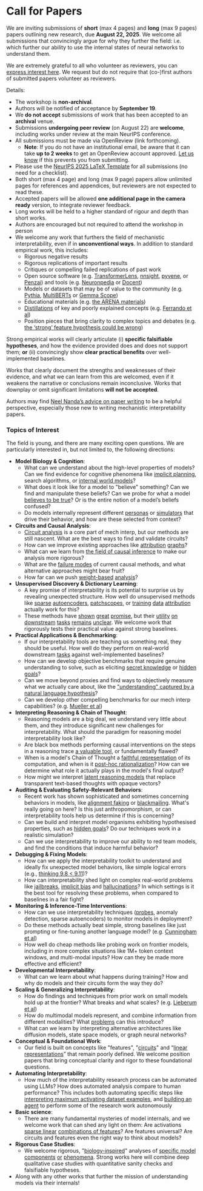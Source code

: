 # Call for Papers
We are inviting submissions of **short** (max 4 pages) and **long** (max 9 pages) papers outlining new research, due **August 22, 2025**. We welcome all submissions that convincingly argue for why they further the field: i.e. which further our ability to use the internal states of neural networks to understand them. 

We are extremely grateful to all who volunteer as reviewers, you can [express interest here](https://www.google.com/url?q=https://docs.google.com/forms/d/e/1FAIpQLSdiw1SJllzoTz_nqzDTzTOGb9DV3W_truQyh-WvYj_QGIi7Mg/viewform?usp%3Ddialog&sa=D&source=editors&ust=1753588302673080&usg=AOvVaw3328EGbOcUlfEDUVknD2-P). We request but do not require that (co-)first authors of submitted papers volunteer as reviewers. 

Details: 
* The workshop is **non-archival**.
* Authors will be notified of acceptance by **September 19**.
* We **do not accept** submissions of work that has been accepted to an **archival** venue.
* Submissions **undergoing peer review** (on August 22) are **welcome**, including works under review at the main NeurIPS conference.
* All submissions must be made via OpenReview (link forthcoming).
  * **Note**: If you do not have an institutional email, be aware that it can take **up to 2 weeks** to get an OpenReview account approved. [Let us know](mailto:neurips2025@mechinterpworkshop.com) if this prevents you from submitting.
* Please use the [NeurIPS 2025 LaTeX Template](https://www.google.com/url?q=https://media.neurips.cc/Conferences/NeurIPS2025/Styles.zip&sa=D&source=editors&ust=1753588302675512&usg=AOvVaw3fGYP9fSxDdX_HtIrLiSyO) for all submissions (no need for a checklist).
* Both short (max 4 page) and long (max 9 page) papers allow unlimited pages for references and appendices, but reviewers are not expected to read these.
* Accepted papers will be allowed **one additional page in the camera ready** version, to integrate reviewer feedback.
* Long works will be held to a higher standard of rigour and depth than short works.
* Authors are encouraged but not required to attend the workshop in person
* We welcome any work that furthers the field of mechanistic interpretability, even if in **unconventional ways**. In addition to standard empirical work, this includes:
  * Rigorous negative results
  * Rigorous replications of important results
  * Critiques or compelling failed replications of past work
  * Open source software (e.g. [TransformerLens](https://www.google.com/url?q=https://github.com/neelnanda-io/TransformerLens&sa=D&source=editors&ust=1753588302677656&usg=AOvVaw0G39tvXJ5WXIu9l5cxQpeN), [nnsight](https://www.google.com/url?q=https://github.com/ndif-team/nnsight&sa=D&source=editors&ust=1753588302677781&usg=AOvVaw0WO2lzKsynF46So0u5cjBR), [pyvene](https://www.google.com/url?q=https://github.com/stanfordnlp/pyvene/tree/main/pyvene/models/mlp&sa=D&source=editors&ust=1753588302677923&usg=AOvVaw3nyCZozH2vgoj8gETyXrwg), or [Penzai](https://www.google.com/url?q=https://github.com/google-deepmind/penzai&sa=D&source=editors&ust=1753588302678047&usg=AOvVaw1Ijl6YLkGIH2eRsnk0ybcH)) and tools (e.g. [Neuronpedia](https://www.google.com/url?q=http://neuronpedia.org&sa=D&source=editors&ust=1753588302678194&usg=AOvVaw0gKTgjnXbjd-G_Y6IBw-OG) or [Docent](https://www.google.com/url?q=https://transluce.org/introducing-docent&sa=D&source=editors&ust=1753588302678321&usg=AOvVaw003oJyi_jffK90XCz2nae3))
  * Models or datasets that may be of value to the community (e.g. [Pythia](https://www.google.com/url?q=https://arxiv.org/abs/2304.01373&sa=D&source=editors&ust=1753588302678597&usg=AOvVaw36EqsA28O1HSLY1t2aKX5Y), [MultiBERTs](https://www.google.com/url?q=https://arxiv.org/abs/2106.16163&sa=D&source=editors&ust=1753588302678705&usg=AOvVaw3mPJ3QrFtwslIeRSqO94Rz) or [Gemma Scope](https://www.google.com/url?q=https://arxiv.org/abs/2408.05147&sa=D&source=editors&ust=1753588302678813&usg=AOvVaw31EL7ouEoRL2tTy2zDtQYD))
  * Educational materials (e.g. [the ARENA materials](https://www.google.com/url?q=https://arena3-chapter1-transformer-interp.streamlit.app/&sa=D&source=editors&ust=1753588302679065&usg=AOvVaw2AQad0OPAdZQ9_pLPdFdJo))
  * [Distillations](https://www.google.com/url?q=https://distill.pub/2017/research-debt/&sa=D&source=editors&ust=1753588302679232&usg=AOvVaw3957OY5_5DG0NUiDy-rlWA) of key and poorly explained concepts (e.g. [Ferrando et al](https://www.google.com/url?q=https://arxiv.org/abs/2405.00208&sa=D&source=editors&ust=1753588302679443&usg=AOvVaw34SVH-uvE4BPb8jhOusjLV))
  * Position pieces that bring clarity to complex topics and debates (e.g. [the ‘strong’ feature hypothesis could be wrong](https://www.google.com/url?q=https://www.alignmentforum.org/posts/tojtPCCRpKLSHBdpn/the-strong-feature-hypothesis-could-be-wrong&sa=D&source=editors&ust=1753588302679869&usg=AOvVaw3fPYFV4Nz11tN0h6i9itd0))

Strong empirical works will clearly articulate (i) **specific falsifiable hypotheses**, and how the evidence provided does and does not support them; **or** (ii) convincingly show **clear practical benefits** over well-implemented baselines. 

Works that clearly document the strengths and weaknesses of their evidence, and what we can learn from this are welcomed, even if it weakens the narrative or conclusions remain inconclusive. Works that downplay or omit significant limitations **will not be accepted**. 

Authors may find [Neel Nanda’s advice on paper writing](https://www.google.com/url?q=https://www.alignmentforum.org/posts/eJGptPbbFPZGLpjsp/highly-opinionated-advice-on-how-to-write-ml-papers&sa=D&source=editors&ust=1753588302681980&usg=AOvVaw1K9N52tUxR1Rzh7PvnwpRR) to be a helpful perspective, especially those new to writing mechanistic interpretability papers. 
### Topics of Interest
The field is young, and there are many exciting open questions. We are particularly interested in, but not limited to, the following directions: 
* **Model Biology & Cognition**:
  * What can we understand about the high-level properties of models? Can we find evidence for cognitive phenomena like [implicit planning](https://www.google.com/url?q=https://transformer-circuits.pub/2025/attribution-graphs/biology.html%23dives-poems&sa=D&source=editors&ust=1753588302683236&usg=AOvVaw3-aPoN8sz1wEAEEXoRaX7U), search algorithms, or [internal world models](https://www.google.com/url?q=https://arxiv.org/abs/2210.13382&sa=D&source=editors&ust=1753588302683452&usg=AOvVaw2Wt2cMfzUfz8ZFeB73xt_E)?
  * What does it look like for a model to "believe" something? Can we find and manipulate these beliefs? Can we probe for what a model [believes to be true](https://www.google.com/url?q=https://arxiv.org/abs/2310.06824&sa=D&source=editors&ust=1753588302683885&usg=AOvVaw2WqAnS2UJVoTLGza4Cw9GJ)? Or is the entire notion of a model’s beliefs confused?
  * Do models internally represent different [personas](https://www.google.com/url?q=https://arxiv.org/abs/2406.12094&sa=D&source=editors&ust=1753588302684298&usg=AOvVaw2BgPrH_lD9VuWRmHNQmbYa) or [simulators](https://www.google.com/url?q=https://www.nature.com/articles/s41586-023-06647-8&sa=D&source=editors&ust=1753588302684442&usg=AOvVaw1LSBPfB03rigD-AxGHvwhQ) that drive their behavior, and how are these selected from context?
* **Circuits and Causal Analysis**:
  * [Circuit analysis](https://www.google.com/url?q=https://distill.pub/2020/circuits/zoom-in/&sa=D&source=editors&ust=1753588302684867&usg=AOvVaw1gXahKwC0Go5VltAtfD3HH) is a core part of mech interp, but our methods are still nascent. What are the best ways to find and validate circuits?
  * How can we improve existing approaches like [attribution](https://www.google.com/url?q=https://arxiv.org/abs/2406.11944&sa=D&source=editors&ust=1753588302685347&usg=AOvVaw0HOCL5w1OMi4ZXbVOvQ5vB) [graphs](https://www.google.com/url?q=https://transformer-circuits.pub/2025/attribution-graphs/methods.html&sa=D&source=editors&ust=1753588302685495&usg=AOvVaw3PA4j3rxNQXklGv3cfKuXk)?
  * What can we learn from [the field of causal inference](https://www.google.com/url?q=https://arxiv.org/abs/2407.04690&sa=D&source=editors&ust=1753588302685758&usg=AOvVaw0VGXg62j5PrQFXwQpTu6CJ) to make our analysis more rigorous?
  * What are the [failure modes](https://www.google.com/url?q=https://arxiv.org/abs/2307.15771&sa=D&source=editors&ust=1753588302686031&usg=AOvVaw1k3LbPmNjRsEPWdH-PyDnh) of current causal methods, and what alternative approaches might bear fruit?
  * How far can we push [weight-based](https://www.google.com/url?q=https://arxiv.org/abs/2301.05217&sa=D&source=editors&ust=1753588302686360&usg=AOvVaw1FdKimXuRDmOpPWBKQXY2y) [analysis](https://www.google.com/url?q=https://arxiv.org/abs/2410.08417&sa=D&source=editors&ust=1753588302686469&usg=AOvVaw2TiUnI3bePKmCaWI8FUDmy)?
* **Unsupervised Discovery & Dictionary Learning**:
  * A key promise of interpretability is its potential to surprise us by revealing unexpected structure. How well do unsupervised methods like [sparse](https://www.google.com/url?q=https://arxiv.org/abs/2103.15949&sa=D&source=editors&ust=1753588302687042&usg=AOvVaw3IGq_c9rNCbzKc9QhQOyza) [autoencoders](https://www.google.com/url?q=https://transformer-circuits.pub/2023/monosemantic-features&sa=D&source=editors&ust=1753588302687186&usg=AOvVaw0h27LMcjZPjjZBv2MlxDtp), [patch](https://www.google.com/url?q=https://arxiv.org/abs/2401.06102&sa=D&source=editors&ust=1753588302687287&usg=AOvVaw1NmVS8EUzqJ5py82zRjubC)[scopes](https://www.google.com/url?q=https://arxiv.org/abs/2403.10949v2&sa=D&source=editors&ust=1753588302687366&usg=AOvVaw21ZEn6GQ5nWLAXe7_t-fiw), or [training](https://www.google.com/url?q=https://proceedings.mlr.press/v70/koh17a?ref%3Dhttps://githubhelp.com&sa=D&source=editors&ust=1753588302687496&usg=AOvVaw3UPG_ebMxVi_TShM1N-Gra) [data](https://www.google.com/url?q=https://arxiv.org/abs/2308.03296&sa=D&source=editors&ust=1753588302687602&usg=AOvVaw3KO3yJw10tLJHsopryAXWv) [attribution](https://www.google.com/url?q=https://arxiv.org/abs/2205.11482&sa=D&source=editors&ust=1753588302687706&usg=AOvVaw3joToqwIsg-R_c98FEg_cn) actually work for this?
  * These methods have [shown](https://www.google.com/url?q=https://transformer-circuits.pub/2024/scaling-monosemanticity/index.html&sa=D&source=editors&ust=1753588302687997&usg=AOvVaw2pty1XKRaBfxsW7mNG-j6g) [great](https://www.google.com/url?q=https://transformer-circuits.pub/2025/attribution-graphs/biology.html&sa=D&source=editors&ust=1753588302688184&usg=AOvVaw22xQVKZnRHTzXLnT4P0CKE) [promise](https://www.google.com/url?q=https://arxiv.org/abs/2503.10965&sa=D&source=editors&ust=1753588302688303&usg=AOvVaw0E7JSWo888gpVFWm-Aahjc), but their [utility](https://www.google.com/url?q=https://arxiv.org/abs/2502.16681&sa=D&source=editors&ust=1753588302688425&usg=AOvVaw0cjcQ_DU1s-BrRPfVSU_u8) [on](https://www.google.com/url?q=https://www.tilderesearch.com/blog/sieve&sa=D&source=editors&ust=1753588302688538&usg=AOvVaw1vD9g3CAmd0JRmwHBCMlLS) [downstream](https://www.google.com/url?q=https://arxiv.org/abs/2501.17148&sa=D&source=editors&ust=1753588302688653&usg=AOvVaw03saJaNUgkix5s51fy5XW2) [tasks](https://www.google.com/url?q=https://transformer-circuits.pub/2024/features-as-classifiers/index.html&sa=D&source=editors&ust=1753588302688853&usg=AOvVaw3jWGo23lETbFrteRw2W2sc) [remains](https://www.google.com/url?q=https://arxiv.org/abs/2502.04382&sa=D&source=editors&ust=1753588302688992&usg=AOvVaw3sC7r60DVwsl3WpnEuqIHk) [unclear](https://www.google.com/url?q=https://www.alignmentforum.org/posts/4uXCAJNuPKtKBsi28/negative-results-for-saes-on-downstream-tasks&sa=D&source=editors&ust=1753588302689160&usg=AOvVaw19ArTqZWnly_mZ976j__V8). We welcome work that rigorously tests their practical value against strong baselines.
* **Practical Applications & Benchmarking**:
  * If our interpretability tools are teaching us something real, they should be useful. How well do they perform on real-world downstream [tasks](https://www.google.com/url?q=https://www.lesswrong.com/posts/wGRnzCFcowRCrpX4Y/downstream-applications-as-validation-of-interpretability&sa=D&source=editors&ust=1753588302690076&usg=AOvVaw2QlLLdBULrN8lZtA0golHg) against well-implemented baselines?
  * How can we develop objective benchmarks that require genuine understanding to solve, such as eliciting [secret knowledge](https://www.google.com/url?q=https://arxiv.org/abs/2505.14352&sa=D&source=editors&ust=1753588302690586&usg=AOvVaw2BPlNtZA1x5P81h6FL7SyA) or [hidden goals](https://www.google.com/url?q=https://arxiv.org/abs/2503.10965&sa=D&source=editors&ust=1753588302690717&usg=AOvVaw0y5ghVOGvE7_C2eEjE_EPn)?
  * Can we move beyond proxies and find ways to objectively measure what we actually care about, like the ["understanding" captured by a natural language hypothesis](https://www.google.com/url?q=https://arxiv.org/abs/2502.04382&sa=D&source=editors&ust=1753588302691171&usg=AOvVaw2NSmNhDEZtUI2rY8tm_Fqg)?
  * Can we develop other compelling benchmarks for our mech interp capabilities? (e.g. [Mueller et al](https://www.google.com/url?q=https://arxiv.org/abs/2504.13151&sa=D&source=editors&ust=1753588302691473&usg=AOvVaw0ChbKzKMbViSL5PSWnJXTY))
* **Interpreting Reasoning & Chain of Thought**:
  * Reasoning models are a big deal, we understand very little about them, and they introduce significant new challenges for interpretability. What should the paradigm for reasoning model interpretability look like?
  * Are black box methods performing causal interventions on the steps in a reasoning trace [a valuable tool](https://www.google.com/url?q=https://arxiv.org/abs/2506.19143&sa=D&source=editors&ust=1753588302692360&usg=AOvVaw1awnduupbZgT_83LT5dMXV), or fundamentally flawed?
  * When is a model's Chain of Thought a [faithful representation](https://www.google.com/url?q=https://arxiv.org/abs/2305.04388&sa=D&source=editors&ust=1753588302692645&usg=AOvVaw1HPkuNqNPPYe4yUZnDkKRX) of its computation, and when is it [post-hoc rationalization](https://www.google.com/url?q=https://arxiv.org/abs/2503.08679&sa=D&source=editors&ust=1753588302692837&usg=AOvVaw2WBuO9KFca2qhvxTuwVyN7)? How can we determine what role it actually plays in the model's final output?
  * How might we interpret [latent reasoning models](https://www.google.com/url?q=https://arxiv.org/abs/2412.06769&sa=D&source=editors&ust=1753588302693188&usg=AOvVaw0WDDftBHnhf2SBPC3G3bNf) that replace transparent text-based thoughts with opaque vectors?
* **Auditing & Evaluating Safety-Relevant Behaviors**:
  * Recent work has shown sophisticated and sometimes concerning behaviors in models, like [alignment faking](https://www.google.com/url?q=https://arxiv.org/abs/2412.14093&sa=D&source=editors&ust=1753588302693919&usg=AOvVaw0GDUIDsgFfEwE0Cu9v8CB9) or [blackmailing](https://www.google.com/url?q=https://www.anthropic.com/research/agentic-misalignment&sa=D&source=editors&ust=1753588302694068&usg=AOvVaw2BlnbqOJHJ3ZRC_R01g9uR). What's really going on here? Is this just anthropomorphism, or can interpretability tools help us determine if this is concerning?
  * Can we build and interpret model organisms exhibiting hypothesised properties, such as [hidden goals](https://www.google.com/url?q=https://arxiv.org/abs/2503.10965&sa=D&source=editors&ust=1753588302694652&usg=AOvVaw2MhBKW9fJhfXv0NpzBiUaS)? Do our techniques work in a realistic simulation?
  * Can we use interpretability to improve our ability to red team models, and find the conditions that induce harmful behavior?
* **Debugging & Fixing Models**:
  * How can we apply the interpretability toolkit to understand and ideally fix unexpected model behaviors, like simple logical errors (e.g., [thinking 9.8 < 9.11](https://www.google.com/url?q=https://transluce.org/observability-interface&sa=D&source=editors&ust=1753588302695684&usg=AOvVaw3RwuWBr6qeHph13kP2xOUQ))?
  * How can interpretability shed light on complex real-world problems like [jailbreaks](https://www.google.com/url?q=https://transformer-circuits.pub/2025/attribution-graphs/biology.html%23dives-jailbreak&sa=D&source=editors&ust=1753588302696038&usg=AOvVaw3AyfSRtOqlKTUU9JNYJKDk), [implicit bias](https://www.google.com/url?q=https://arxiv.org/abs/2506.10922&sa=D&source=editors&ust=1753588302696203&usg=AOvVaw3YVpCupEtS8D1O--chhWBw) and [hallucinations](https://www.google.com/url?q=https://arxiv.org/abs/2411.14257&sa=D&source=editors&ust=1753588302696348&usg=AOvVaw0pKa8Rgj5yDSpO5mhD9x1g)? In which settings is it the best tool for resolving these problems, when compared to baselines in a fair fight?
* **Monitoring & Inference-Time Interventions**:
  * How can we use interpretability techniques ([probes](https://www.google.com/url?q=https://arxiv.org/abs/2102.12452&sa=D&source=editors&ust=1753588302697010&usg=AOvVaw1X4w23Hruvm3bY-ZWGpXGO), anomaly detection, sparse autoencoders) to monitor models in deployment?
  * Do these methods actually beat simple, strong baselines like just prompting or fine-tuning another language model? (e.g. [Cunningham et al](https://www.google.com/url?q=https://alignment.anthropic.com/2025/cheap-monitors/&sa=D&source=editors&ust=1753588302697657&usg=AOvVaw3vxvIsDtLTJSAq2EOkZqJc))
  * How well do cheap methods like probing work on frontier models, including in more complex situations like 1M+ token context windows, and multi-modal inputs? How can they be made more effective and efficient?
* **Developmental Interpretability**:
  * What can we learn about what happens during training? How and why do models and their circuits form the way they do?
* **Scaling & Generalizing Interpretability**:
  * How do findings and techniques from prior work on small models hold up at the frontier? What breaks and what scales? (e.g. [Lieberum et al](https://www.google.com/url?q=https://arxiv.org/abs/2307.09458&sa=D&source=editors&ust=1753588302699013&usg=AOvVaw3eDvLSsi_siwZ3hJmVPfk2))
  * How do multimodal models represent, and combine information from different modalities? What [problems](https://www.google.com/url?q=https://openreview.net/pdf?id%3DVUhRdZp8ke&sa=D&source=editors&ust=1753588302699494&usg=AOvVaw0UfXD9RBsMt0AOgYWDQcaF) can this introduce?
  * What can we learn by interpreting alternative architectures like diffusion models, state space models, or graph neural networks?
* **Conceptual & Foundational Work**:
  * Our field is built on concepts like "features", "[circuits](https://www.google.com/url?q=https://distill.pub/2020/circuits/zoom-in/&sa=D&source=editors&ust=1753588302700273&usg=AOvVaw3vWYQaAz-w6fZRV4Y96h0G)" and “[linear representations](https://www.google.com/url?q=https://transformer-circuits.pub/2024/july-update/index.html%23linear-representations&sa=D&source=editors&ust=1753588302700460&usg=AOvVaw35IAdv_qzVHLTFburl60NR)” that remain poorly defined. We welcome position papers that bring conceptual clarity and rigor to these foundational questions.
* **Automating Interpretability**:
  * How much of the interpretability research process can be automated using LLMs? How does automated analysis compare to human performance? This includes both automating specific steps like [interpreting maximum activating dataset examples](https://www.google.com/url?q=https://openaipublic.blob.core.windows.net/neuron-explainer/paper/index.html&sa=D&source=editors&ust=1753588302701610&usg=AOvVaw1uMzcfKUZTqkioNKpdLUXR), and [building an agent](https://www.google.com/url?q=https://arxiv.org/abs/2404.14394&sa=D&source=editors&ust=1753588302701760&usg=AOvVaw0g4DP38SYhTju_T-5DRB7o) to perform some of the research work autonomously
* **Basic science**:
  * There are many fundamental mysteries of model internals, and we welcome work that can shed any light on them: Are activations [sparse linear](https://www.google.com/url?q=https://arxiv.org/abs/1601.03764&sa=D&source=editors&ust=1753588302702337&usg=AOvVaw1iO5D-TR79Q5AulTfQzB4a) [combinations of features](https://www.google.com/url?q=https://transformer-circuits.pub/2022/toy_model/index.html&sa=D&source=editors&ust=1753588302702496&usg=AOvVaw1sEuDEcAFXZIWY0FHHamqH)? Are features universal? Are circuits and features even the right way to think about models?
* **Rigorous Case Studies**:
  * We welcome rigorous, "[biology-inspired](https://www.google.com/url?q=https://distill.pub/2020/circuits/curve-circuits/&sa=D&source=editors&ust=1753588302703021&usg=AOvVaw2p2YzYY07y1nhCeLfz71P6)" analyses of [specific model](https://www.google.com/url?q=https://arxiv.org/abs/2310.04625&sa=D&source=editors&ust=1753588302703162&usg=AOvVaw2vHropuajoZ-u7kU-GtKrq) [components](https://www.google.com/url?q=https://transformer-circuits.pub/2024/scaling-monosemanticity/index.html&sa=D&source=editors&ust=1753588302703307&usg=AOvVaw3oURR-9hXr_0ip6Sssqrj5) [or](https://www.google.com/url?q=https://arxiv.org/abs/2305.01610&sa=D&source=editors&ust=1753588302703435&usg=AOvVaw1a4eM3QzmZns78ASiGysSi) [phenomena](https://www.google.com/url?q=https://arxiv.org/abs/2306.09346&sa=D&source=editors&ust=1753588302703616&usg=AOvVaw2T5N4PqL2iXtFLQH7Z4nei). Strong works here will combine deep qualitative case studies with quantitative sanity checks and falsifiable hypotheses.
* Along with any other works that further the mission of understanding models via their internals!
